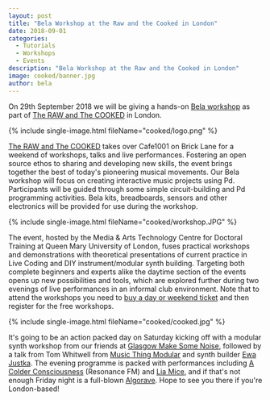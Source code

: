 ```yaml
---
layout: post
title: "Bela Workshop at the Raw and the Cooked in London"
date: 2018-09-01
categories:
  - Tutorials
  - Workshops
  - Events
description: "Bela Workshop at the Raw and the Cooked in London"
image: cooked/banner.jpg
author: bela
---
```

 
On 29th September 2018 we will be giving a hands-on [Bela workshop](https://therawandthecooked.intersections.io/cooked.html#workshop_bela) as part of [The RAW and The COOKED](https://therawandthecooked.intersections.io/) in London.

{% include single-image.html fileName="cooked/logo.png" %}

[The RAW and The COOKED](https://therawandthecooked.intersections.io/) takes over Cafe1001 on Brick Lane for a weekend of workshops, talks and live performances. Fostering an open source ethos to sharing and developing new skills, the event brings together the best of today's pioneering musical movements. Our Bela workshop will focus on creating interactive music projects using Pd. Participants will be guided through some simple circuit-building and Pd programming activities. Bela kits, breadboards, sensors and other electronics will be provided for use during the workshop.

{% include single-image.html fileName="cooked/workshop.JPG" %}

The event, hosted by the Media & Arts Technology Centre for Doctoral Training at Queen Mary University of London, fuses practical workshops and demonstrations with theoretical presentations of current practice in Live Coding and DIY instrument/modular synth building. Targeting both complete beginners and experts alike the daytime section of the events opens up new possibilities and tools, which are explored further during two evenings of live performances in an informal club environment. Note that to attend the workshops you need to [buy a day or weekend ticket](https://www.eventbrite.com/e/the-raw-and-the-cooked-tickets-49375371064) and then register for the free workshops.

{% include single-image.html fileName="cooked/cooked.jpg" %}

It's going to be an action packed day on Saturday kicking off with a modular synth workshop from our friends at [Glasgow Make Some Noise](https://gmsn.co.uk/), followed by a talk from Tom Whitwell from [Music Thing Modular](https://musicthing.co.uk/) and synth builder [Ewa Justka](http://ewajustka.tumblr.com/). The evening programme is packed with performances including [A Colder Consciousness](https://www.mixcloud.com/acolderconsciousness/) (Resonance FM) and [Lia Mice](https://www.liamice.com/), and if that's not enough Friday night is a full-blown [Algorave](https://therawandthecooked.intersections.io/raw.html). Hope to see you there if you're London-based!

